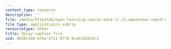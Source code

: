 ```yaml
---
content_type: resource
description: ''
file: /media/https%3A/open-learning-course-data-rc.s3.amazonaws.com/6-003-signals-and-systems-fall-2011/d830c5b6b78a571187789ca9c02833c3_bJvv5SckGeA.vtt
file_type: application/x-subrip
resourcetype: Other
title: 3play caption file
uid: d830c5b6-b78a-5711-8778-9ca9c02833c3
---
```

